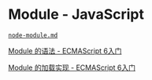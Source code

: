# Module - JavaScript

[`node-module.md`](/javascript/node/topics/node-module.md)

[Module 的语法 - ECMAScript 6入门](https://es6.ruanyifeng.com/#docs/module)

[Module 的加载实现 - ECMAScript 6入门](https://es6.ruanyifeng.com/#docs/module-loader)
